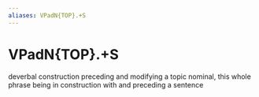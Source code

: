 ```yaml
---
aliases: VPadN{TOP}.+S
---
```

# VPadN{TOP}.+S

deverbal construction preceding and modifying a topic nominal, this whole phrase being in construction with and preceding a sentence
> 